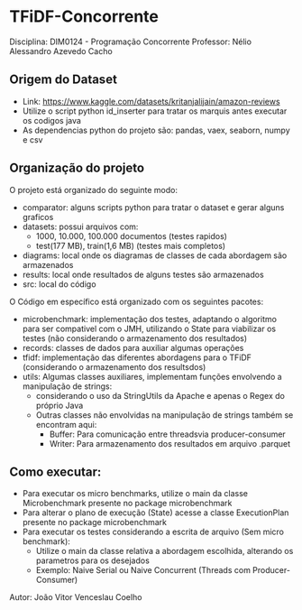 # TFiDF-Concorrente

Disciplina: DIM0124 - Programação Concorrente
Professor: Nélio Alessandro Azevedo Cacho

## Origem do Dataset 
 - Link: https://www.kaggle.com/datasets/kritanjalijain/amazon-reviews
 - Utilize o script python id_inserter para tratar os marquis antes executar os codigos java
 - As dependencias python do projeto são: pandas, vaex, seaborn, numpy e csv
## Organização do projeto

O projeto está organizado do seguinte modo:
 - comparator: alguns scripts python para tratar o dataset e gerar alguns graficos
 - datasets: possui arquivos com: 
   - 1000, 10.000, 100.000 documentos (testes rapidos)
   - test(177 MB), train(1,6 MB) (testes mais completos)
 - diagrams: local onde os diagramas de classes de cada abordagem são armazenados
 - results: local onde resultados de alguns testes são armazenados
 - src: local do código

O Código em específico está organizado com os seguintes pacotes:
 - microbenchmark: implementação dos testes, adaptando o algoritmo para ser compativel com o JMH, utilizando o State para viabilizar os testes (não considerando o armazenamento dos resultados)
 - records: classes de dados para auxiliar algumas operações
 - tfidf: implementação das diferentes abordagens para o TFiDF (considerando o armazenamento dos resultsdos)
 - utils: Algumas classes auxiliares, implementam funções envolvendo a manipulação de strings:
   - considerando o uso da StringUtils da Apache e apenas o Regex do próprio Java
   - Outras classes não envolvidas na manipulação de strings também se encontram aqui:
     - Buffer: Para comunicação entre threadsvia producer-consumer
     - Writer: Para armazenamento dos resultados em arquivo .parquet

## Como executar:
 - Para executar os micro benchmarks, utilize o main da classe Microbenchmark presente no package microbenchmark
 - Para alterar o plano de execução (State) acesse a classe ExecutionPlan presente no package microbenchmark
 - Para executar os testes considerando a escrita de arquivo (Sem micro benchmark):
   - Utilize o main da classe relativa a abordagem escolhida, alterando os parametros para os desejados
   - Exemplo: Naive Serial ou Naive Concurrent (Threads com Producer-Consumer)

Autor: João Vitor Venceslau Coelho